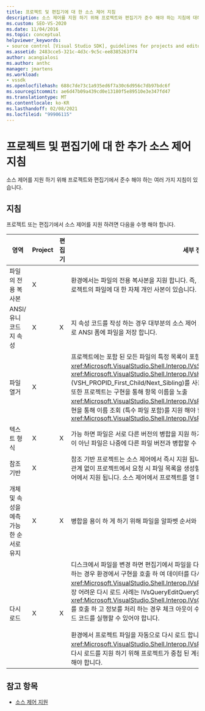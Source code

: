 ```yaml
---
title: 프로젝트 및 편집기에 대 한 소스 제어 지침
description: 소스 제어를 지원 하기 위해 프로젝트와 편집기가 준수 해야 하는 지침에 대해 알아봅니다.
ms.custom: SEO-VS-2020
ms.date: 11/04/2016
ms.topic: conceptual
helpviewer_keywords:
- source control [Visual Studio SDK], guidelines for projects and editors
ms.assetid: 2483cce5-321c-4d3c-9c5c-ee8385263f74
author: acangialosi
ms.author: anthc
manager: jmartens
ms.workload:
- vssdk
ms.openlocfilehash: 688c7de73c1a935ed6f7a30c6d956c7db97bdc6f
ms.sourcegitcommit: ae6d47b09a439cd0e13180f5e89510e3e347fd47
ms.translationtype: MT
ms.contentlocale: ko-KR
ms.lasthandoff: 02/08/2021
ms.locfileid: "99906115"
---
```

# <a name="additional-source-control-guidelines-for-projects-and-editors"></a>프로젝트 및 편집기에 대 한 추가 소스 제어 지침
소스 제어를 지원 하기 위해 프로젝트와 편집기에서 준수 해야 하는 여러 가지 지침이 있습니다.

## <a name="guidelines"></a>지침
 프로젝트 또는 편집기에서 소스 제어를 지원 하려면 다음을 수행 해야 합니다.

|영역|Project|편집기|세부 정보|
|----------|-------------|------------|-------------|
|파일의 전용 복사본|X||환경에서는 파일의 전용 복사본을 지원 합니다. 즉, 프로젝트에 참여 하는 각 사용자에 게는 해당 프로젝트의 파일에 대 한 자체 개인 사본이 있습니다.|
|ANSI/유니코드 지 속성|X|X|지 속성 코드를 작성 하는 경우 대부분의 소스 제어 프로그램에서 현재 유니코드를 지원 하지 않으므로 ANSI 폼에 파일을 저장 합니다.|
|파일 열거|X||프로젝트에는 포함 된 모든 파일의 특정 목록이 포함 되어야 하며 <xref:Microsoft.VisualStudio.Shell.Interop.IVsSccProject2> 또는 <xref:Microsoft.VisualStudio.Shell.Interop.IVsHierarchy.GetProperty%2A> (VSH_PROPID_First_Child/Next_Sibling)를 사용 하 여 파일 목록을 열거할 수 있어야 합니다. 또한 프로젝트는 구현을 통해 항목 이름을 노출 <xref:Microsoft.VisualStudio.Shell.Interop.IVsProject.GetMkDocument%2A> 하 고 해당 구현을 통해 이름 조회 (특수 파일 포함)를 지원 해야 합니다 <xref:Microsoft.VisualStudio.Shell.Interop.IVsProject.IsDocumentInProject%2A> .|
|텍스트 형식|X|X|가능 하면 파일은 서로 다른 버전의 병합을 지원 하기 위해 텍스트 형식 이어야 합니다. 텍스트 형식이 아닌 파일은 나중에 다른 파일 버전과 병합할 수 없습니다. 기본 텍스트 형식은 XML입니다.|
|참조 기반|X||참조 기반 프로젝트는 소스 제어에서 즉시 지원 됩니다. 그러나 해당 파일이 디스크에 있는지 여부에 관계 없이 프로젝트에서 요청 시 파일 목록을 생성할 수 있는 한, 디렉터리 기반 프로젝트도 소스 제어에서 지원 됩니다. 소스 제어에서 프로젝트를 열 때 프로젝트 파일은 파일 앞에 먼저 있습니다.|
|개체 및 속성을 예측 가능한 순서로 유지|X|X|병합을 용이 하 게 하기 위해 파일을 알파벳 순서와 같은 예측 가능한 순서로 유지 합니다.|
|다시 로드|X|X|디스크에서 파일을 변경 하면 편집기에서 파일을 다시 로드할 수 있어야 합니다. 소스 제어에 참여 하는 경우 환경에서 구현을 호출 하 여 데이터를 다시 로드 합니다 <xref:Microsoft.VisualStudio.Shell.Interop.IVsPersistDocData2.ReloadDocData%2A> . 가장 어려운 다시 로드 사례는 IVsQueryEditQuerySave:: <xref:Microsoft.VisualStudio.Shell.Interop.IVsQueryEditQuerySave2.QueryEditFiles%2A> 를 호출 하 고 정보를 처리 하는 경우 체크 아웃이 수행 되는 경우입니다. 그러나이 경우에는 다시 로드 코드를 실행할 수 있어야 합니다.<br /><br /> 환경에서 프로젝트 파일을 자동으로 다시 로드 합니다. 그러나 <xref:Microsoft.VisualStudio.Shell.Interop.IVsPersistHierarchyItem2> 중첩 된 프로젝트 파일 다시 로드를 지원 하기 위해 프로젝트가 중첩 된 계층 구조를 포함 하는 경우에는 프로젝트를 구현 해야 합니다.|

## <a name="see-also"></a>참고 항목
- [소스 제어 지원](../../extensibility/internals/supporting-source-control.md)
